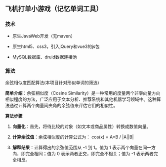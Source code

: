 ## 飞机打单小游戏（记忆单词工具）
###  技术
* 原生JavaWeb开发（无maven）
- 原生html5、css3，引入jQuery和vue3的js包
* MySQL数据库、druid数据连接池
### 算法
余弦相似度匹配算法(本项目针对形似单词的筛选)  

**简单介绍**：余弦相似度（Cosine Similarity）是一种常用的度量两个非零向量方向相似程度的方法，广泛应用于文本分析、推荐系统和其他机器学习领域中。这种算法通过计算两个向量间夹角的余弦值来评估它们的相似性。

**算法步骤**

1. **向量化**：首先，将待比较的对象（如文本或商品属性）转换成数值向量。

2. **计算余弦值**：余弦相似度的计算公式为：
   cos(x) = A*B / |A||B|
3. **解释结果**：计算得出的余弦值范围从 -1 到 1。值为 1 表示两个向量在同一方向，即完全相同；值为 0 表示两者正交，即完全不相关；值为 -1 表示两者完全相反。
